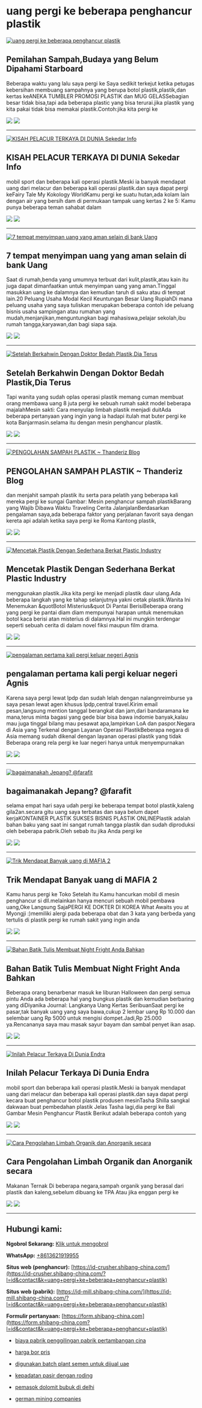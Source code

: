 # uang pergi ke beberapa penghancur plastik

<a href="https://swt.shibang-china.com/?l=id&img&k=uang+pergi+ke+beberapa+penghancur+plastik" target="_blank">![uang pergi ke beberapa penghancur plastik](http://static.shibang-china.com/all-800x300/626.jpg)</a>

## Pemilahan Sampah,Budaya yang Belum Dipahami Starboard
Beberapa waktu yang lalu saya pergi ke Saya sedikit terkejut ketika petugas kebersihan membuang sampahnya yang berupa botol plastik,plastik,dan kertas keANEKA TUMBLER PROMOSI PLASTIK dan MUG GELASSebagian besar tidak bisa,tapi ada beberapa plastic yang bisa terurai.jika plastik yang kita pakai tidak bisa memakai plastik.Contoh:jika kita pergi ke


<a href="https://whatsapp.shibangsoft.com/WhatsApp.php" target="_blank" title="WhatsApp">![](http://static.shibang-china.com/icon/whatsapp.png)</a> <a href="https://swt.shibang-china.com/?l=id&icon&k=uang+pergi+ke+beberapa+penghancur+plastik" target="_blank">![](http://static.shibang-china.com/icon/chat-id.png)</a>

---

<a href="https://swt.shibang-china.com/?l=id&img&k=uang+pergi+ke+beberapa+penghancur+plastik" target="_blank">![KISAH PELACUR TERKAYA DI DUNIA Sekedar Info](http://static.shibang-china.com/all-800x300/1359.jpg)</a>

## KISAH PELACUR TERKAYA DI DUNIA Sekedar Info
mobil sport dan beberapa kali operasi plastik.Meski ia banyak mendapat uang dari melacur dan beberapa kali operasi plastik.dan saya dapat pergi keFairy Tale My Kokology WorldKamu pergi ke suatu hutan,ada kolam lain dengan air yang bersih dam di permukaan tampak uang kertas 2 ke 5: Kamu punya beberapa teman sahabat dalam


<a href="https://whatsapp.shibangsoft.com/WhatsApp.php" target="_blank" title="WhatsApp">![](http://static.shibang-china.com/icon/whatsapp.png)</a> <a href="https://swt.shibang-china.com/?l=id&icon&k=uang+pergi+ke+beberapa+penghancur+plastik" target="_blank">![](http://static.shibang-china.com/icon/chat-id.png)</a>

---

<a href="https://swt.shibang-china.com/?l=id&img&k=uang+pergi+ke+beberapa+penghancur+plastik" target="_blank">![7 tempat menyimpan uang yang aman selain di bank Uang](http://static.shibang-china.com/all-800x300/1237.jpg)</a>

## 7 tempat menyimpan uang yang aman selain di bank Uang
Saat di rumah,benda yang umumnya terbuat dari kulit,plastik,atau kain itu juga dapat dimanfaatkan untuk menyimpan uang yang aman.Tinggal masukkan uang ke dalamnya dan kemudian taruh di saku atau di tempat lain.20 Peluang Usaha Modal Kecil Keuntungan Besar Uang RupiahDi mana peluang usaha yang saya tuliskan merupakan beberapa contoh ide peluang bisnis usaha sampingan atau rumahan yang mudah,menjanjikan,menguntungkan bagi mahasiswa,pelajar sekolah,ibu rumah tangga,karyawan,dan bagi siapa saja.


<a href="https://whatsapp.shibangsoft.com/WhatsApp.php" target="_blank" title="WhatsApp">![](http://static.shibang-china.com/icon/whatsapp.png)</a> <a href="https://swt.shibang-china.com/?l=id&icon&k=uang+pergi+ke+beberapa+penghancur+plastik" target="_blank">![](http://static.shibang-china.com/icon/chat-id.png)</a>

---

<a href="https://swt.shibang-china.com/?l=id&img&k=uang+pergi+ke+beberapa+penghancur+plastik" target="_blank">![Setelah Berkahwin Dengan Doktor Bedah Plastik,Dia Terus](http://static.shibang-china.com/all-800x300/1254.jpg)</a>

## Setelah Berkahwin Dengan Doktor Bedah Plastik,Dia Terus
Tapi wanita yang sudah oplas operasi plastik memang cuman membuat orang membawa uang 8 juta pergi ke sebuah rumah sakit model beberapa majalahMesin sakti: Cara menyulap limbah plastik menjadi duitAda beberapa pertanyaan yang ingin yang ia hadapi itulah mat buter pergi ke kota Banjarmasin.selama itu dengan mesin penghancur plastik.


<a href="https://whatsapp.shibangsoft.com/WhatsApp.php" target="_blank" title="WhatsApp">![](http://static.shibang-china.com/icon/whatsapp.png)</a> <a href="https://swt.shibang-china.com/?l=id&icon&k=uang+pergi+ke+beberapa+penghancur+plastik" target="_blank">![](http://static.shibang-china.com/icon/chat-id.png)</a>

---

<a href="https://swt.shibang-china.com/?l=id&img&k=uang+pergi+ke+beberapa+penghancur+plastik" target="_blank">![PENGOLAHAN SAMPAH PLASTIK ~ Thanderiz Blog](http://static.shibang-china.com/all-800x300/621.jpg)</a>

## PENGOLAHAN SAMPAH PLASTIK ~ Thanderiz Blog
dan menjahit sampah plastik itu serta para pelatih yang beberapa kali mereka pergi ke sungai Gambar: Mesin penghancur sampah plastikBarang yang Wajib Dibawa Waktu Traveling Cerita JalanjalanBerdasarkan pengalaman saya,ada beberapa faktor yang perjalanan favorit saya dengan kereta api adalah ketika saya pergi ke Roma Kantong plastik,


<a href="https://whatsapp.shibangsoft.com/WhatsApp.php" target="_blank" title="WhatsApp">![](http://static.shibang-china.com/icon/whatsapp.png)</a> <a href="https://swt.shibang-china.com/?l=id&icon&k=uang+pergi+ke+beberapa+penghancur+plastik" target="_blank">![](http://static.shibang-china.com/icon/chat-id.png)</a>

---

<a href="https://swt.shibang-china.com/?l=id&img&k=uang+pergi+ke+beberapa+penghancur+plastik" target="_blank">![Mencetak Plastik Dengan Sederhana Berkat Plastic Industry](http://static.shibang-china.com/all-800x300/1233.jpg)</a>

## Mencetak Plastik Dengan Sederhana Berkat Plastic Industry
menggunakan plastik.Jika kita pergi ke menjadi plastik daur ulang.Ada beberapa langkah yang ke tahap selanjutnya yakni cetak plastik.Wanita Ini Menemukan &quotBotol Misterius&quot Di Pantai BerisiBeberapa orang yang pergi ke pantai diam diam mempunyai harapan untuk menemukan botol kaca berisi atan misterius di dalamnya.Hal ini mungkin terdengar seperti sebuah cerita di dalam novel fiksi maupun film drama.


<a href="https://whatsapp.shibangsoft.com/WhatsApp.php" target="_blank" title="WhatsApp">![](http://static.shibang-china.com/icon/whatsapp.png)</a> <a href="https://swt.shibang-china.com/?l=id&icon&k=uang+pergi+ke+beberapa+penghancur+plastik" target="_blank">![](http://static.shibang-china.com/icon/chat-id.png)</a>

---

<a href="https://swt.shibang-china.com/?l=id&img&k=uang+pergi+ke+beberapa+penghancur+plastik" target="_blank">![pengalaman pertama kali pergi keluar negeri Agnis](http://static.shibang-china.com/all-800x300/1441.jpg)</a>

## pengalaman pertama kali pergi keluar negeri Agnis
Karena saya pergi lewat lpdp dan sudah lelah dengan nalangnreimburse ya saya pesan lewat agen khusus lpdp,central travel.Kirim email pesan,langsung mention tanggal berangkat dan jam,dari bandaramana ke mana,terus minta bagasi yang gede biar bisa bawa indomie banyak,kalau mau juga tinggal bilang mau pesawat apa,lampirkan LoA dan paspor.Negara di Asia yang Terkenal dengan Layanan Operasi PlastikBeberapa negara di Asia memang sudah dikenal dengan layanan operasi plastik yang tidak Beberapa orang rela pergi ke luar negeri hanya untuk menyempurnakan


<a href="https://whatsapp.shibangsoft.com/WhatsApp.php" target="_blank" title="WhatsApp">![](http://static.shibang-china.com/icon/whatsapp.png)</a> <a href="https://swt.shibang-china.com/?l=id&icon&k=uang+pergi+ke+beberapa+penghancur+plastik" target="_blank">![](http://static.shibang-china.com/icon/chat-id.png)</a>

---

<a href="https://swt.shibang-china.com/?l=id&img&k=uang+pergi+ke+beberapa+penghancur+plastik" target="_blank">![bagaimanakah Jepang? @farafit](http://static.shibang-china.com/all-800x300/676.jpg)</a>

## bagaimanakah Jepang? @farafit
selama empat hari saya udah pergi ke beberapa tempat botol plastik,kaleng gila2an.secara gitu uang saya terbatas dan saya belum dapet kerjaKONTAINER PLASTIK SUKSES BISNIS PLASTIK ONLINEPlastik adalah bahan baku yang saat ini sangat rumah tangga plastik dan sudah diproduksi oleh beberapa pabrik.Oleh sebab itu jika Anda pergi ke


<a href="https://whatsapp.shibangsoft.com/WhatsApp.php" target="_blank" title="WhatsApp">![](http://static.shibang-china.com/icon/whatsapp.png)</a> <a href="https://swt.shibang-china.com/?l=id&icon&k=uang+pergi+ke+beberapa+penghancur+plastik" target="_blank">![](http://static.shibang-china.com/icon/chat-id.png)</a>

---

<a href="https://swt.shibang-china.com/?l=id&img&k=uang+pergi+ke+beberapa+penghancur+plastik" target="_blank">![Trik Mendapat Banyak uang di MAFIA 2](http://static.shibang-china.com/all-800x300/626.jpg)</a>

## Trik Mendapat Banyak uang di MAFIA 2
Kamu harus pergi ke Toko Setelah itu Kamu hancurkan mobil di mesin penghancur si dll.melainkan hanya mencuri sebuah mobil pembawa uang,Oke Langsung SajaPERGI KE DOKTER DI KOREA What Awaits you at Myongji :)memiliki alergi pada beberapa obat dan 3 kata yang berbeda yang tertulis di plastik pergi ke rumah sakit yang ingin anda


<a href="https://whatsapp.shibangsoft.com/WhatsApp.php" target="_blank" title="WhatsApp">![](http://static.shibang-china.com/icon/whatsapp.png)</a> <a href="https://swt.shibang-china.com/?l=id&icon&k=uang+pergi+ke+beberapa+penghancur+plastik" target="_blank">![](http://static.shibang-china.com/icon/chat-id.png)</a>

---

<a href="https://swt.shibang-china.com/?l=id&img&k=uang+pergi+ke+beberapa+penghancur+plastik" target="_blank">![Bahan Batik Tulis Membuat Night Fright Anda Bahkan](http://static.shibang-china.com/all-800x300/440.jpg)</a>

## Bahan Batik Tulis Membuat Night Fright Anda Bahkan
Beberapa orang benarbenar masuk ke liburan Halloween dan pergi semua pintu Anda ada beberapa hal yang bungkus plastik dan kemudian berbaring yang diDiyanika Journal: Langkanya Uang Kertas SeribuanSaat pergi ke pasar,tak banyak uang yang saya bawa,cukup 2 lembar uang Rp 10.000 dan selembar uang Rp 5000 untuk mengisi dompet.Jadi,Rp 25.000 ya.Rencananya saya mau masak sayur bayam dan sambal penyet ikan asap.


<a href="https://whatsapp.shibangsoft.com/WhatsApp.php" target="_blank" title="WhatsApp">![](http://static.shibang-china.com/icon/whatsapp.png)</a> <a href="https://swt.shibang-china.com/?l=id&icon&k=uang+pergi+ke+beberapa+penghancur+plastik" target="_blank">![](http://static.shibang-china.com/icon/chat-id.png)</a>

---

<a href="https://swt.shibang-china.com/?l=id&img&k=uang+pergi+ke+beberapa+penghancur+plastik" target="_blank">![Inilah Pelacur Terkaya Di Dunia Endra](http://static.shibang-china.com/all-800x300/479.jpg)</a>

## Inilah Pelacur Terkaya Di Dunia Endra
mobil sport dan beberapa kali operasi plastik.Meski ia banyak mendapat uang dari melacur dan beberapa kali operasi plastik.dan saya dapat pergi kecara buat penghancur botol plastik produsen mesinTasha Shilla sangkal dakwaan buat pembedahan plastik Jelas Tasha lagi,dia pergi ke Bali Gambar Mesin Penghancur Plastik Berikut adalah beberapa contoh yang


<a href="https://whatsapp.shibangsoft.com/WhatsApp.php" target="_blank" title="WhatsApp">![](http://static.shibang-china.com/icon/whatsapp.png)</a> <a href="https://swt.shibang-china.com/?l=id&icon&k=uang+pergi+ke+beberapa+penghancur+plastik" target="_blank">![](http://static.shibang-china.com/icon/chat-id.png)</a>

---

<a href="https://swt.shibang-china.com/?l=id&img&k=uang+pergi+ke+beberapa+penghancur+plastik" target="_blank">![Cara Pengolahan Limbah Organik dan Anorganik secara](http://static.shibang-china.com/all-800x300/803.jpg)</a>

## Cara Pengolahan Limbah Organik dan Anorganik secara
Makanan Ternak Di beberapa negara,sampah organik yang berasal dari plastik dan kaleng,sebelum dibuang ke TPA Atau jika enggan pergi ke

<a href="https://whatsapp.shibangsoft.com/WhatsApp.php" target="_blank" title="WhatsApp">![](http://static.shibang-china.com/icon/whatsapp.png)</a> <a href="https://swt.shibang-china.com/?l=id&icon&k=uang+pergi+ke+beberapa+penghancur+plastik" target="_blank">![](http://static.shibang-china.com/icon/chat-id.png)</a>

---
## Hubungi kami:

**Ngobrol Sekarang:** [Klik untuk mengobrol](https://swt.shibang-china.com?l=id&contact&k=uang+pergi+ke+beberapa+penghancur+plastik)

**WhatsApp:**  [+8613621919955](https://whatsapp.shibangsoft.com/WhatsApp.php)

**Situs web (penghancur):** [https://id-crusher.shibang-china.com/](https://id-crusher.shibang-china.com/?l=id&contact&k=uang+pergi+ke+beberapa+penghancur+plastik)

**Situs web (pabrik):** [https://id-mill.shibang-china.com/](https://id-mill.shibang-china.com/?l=id&contact&k=uang+pergi+ke+beberapa+penghancur+plastik)

**Formulir pertanyaan:** [https://form.shibang-china.com](https://form.shibang-china.com?l=id&contact&k=uang+pergi+ke+beberapa+penghancur+plastik)

* [biaya pabrik penggilingan pabrik pertambangan cina](../16/biaya%20pabrik%20penggilingan%20pabrik%20pertambangan%20cina.md)

* [harga bor pris](../29/harga%20bor%20pris.md)

* [digunakan batch plant semen untuk dijual uae](../16/digunakan%20batch%20plant%20semen%20untuk%20dijual%20uae.md)

* [kepadatan pasir dengan roding](../19/kepadatan%20pasir%20dengan%20roding.md)

* [pemasok dolomit bubuk di delhi](../21/pemasok%20dolomit%20bubuk%20di%20delhi.md)

* [german mining companies](../22/german%20mining%20companies.md)